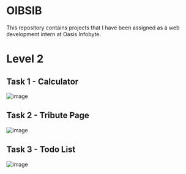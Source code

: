 # OIBSIB
This repository contains projects that I have been assigned as a web development intern at Oasis Infobyte.

# Level 2
## Task 1 - Calculator
![image](https://user-images.githubusercontent.com/105808186/186748255-082641f5-06ce-461d-b5bf-e0e40dc2ab3f.png)

## Task 2 - Tribute Page
![image](https://user-images.githubusercontent.com/105808186/186901375-0859d743-7b4b-46f4-9c9f-3f3bbf79b8d4.png)

## Task 3 - Todo List
![image](https://user-images.githubusercontent.com/105808186/187085918-a828019d-d0be-45d3-866d-445e0dfa3d1a.png)


